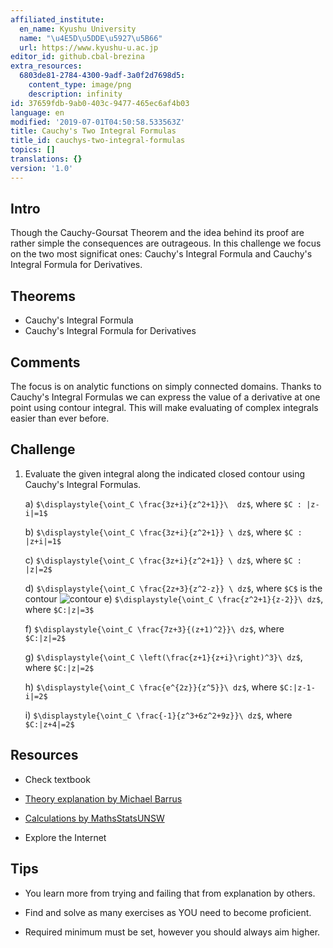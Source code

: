 ```yaml
---
affiliated_institute:
  en_name: Kyushu University
  name: "\u4E5D\u5DDE\u5927\u5B66"
  url: https://www.kyushu-u.ac.jp
editor_id: github.cbal-brezina
extra_resources:
  6803de81-2784-4300-9adf-3a0f2d7698d5:
    content_type: image/png
    description: infinity
id: 37659fdb-9ab0-403c-9477-465ec6af4b03
language: en
modified: '2019-07-01T04:50:58.533563Z'
title: Cauchy's Two Integral Formulas
title_id: cauchys-two-integral-formulas
topics: []
translations: {}
version: '1.0'
---
```


## Intro

Though the Cauchy-Goursat Theorem and the idea behind its proof  are rather simple the consequences are outrageous. In this challenge we focus on the two  most significat ones: Cauchy's Integral Formula and Cauchy's Integral Formula for Derivatives. 





## Theorems

- Cauchy's Integral Formula
- Cauchy's Integral Formula for Derivatives






## Comments

The focus is on analytic functions on simply connected domains. Thanks to Cauchy's Integral Formulas we can express the value of a derivative at one point using contour integral. This will make evaluating of complex integrals easier than ever before.


## Challenge

1. Evaluate the given integral along the indicated closed contour using Cauchy's Integral Formulas.

   a)  `$\displaystyle{\oint_C \frac{3z+i}{z^2+1}}\  dz$`, where `$C : |z-i|=1$`
   
   b) `$\displaystyle{\oint_C \frac{3z+i}{z^2+1}} \ dz$`, where `$C : |z+i|=1$`
   
   c) `$\displaystyle{\oint_C \frac{3z+i}{z^2+1}} \ dz$`, where `$C : |z|=2$`
   
   d) `$\displaystyle{\oint_C \frac{2z+3}{z^2-z}} \ dz$`, where `$C$` is the contour
    ![contour](https://challenge-hub.com/api/v0/teachers/github.cbal-brezina/resources/public/6803de81-2784-4300-9adf-3a0f2d7698d5.png/6803de81-2784-4300-9adf-3a0f2d7698d5.png)
   e) `$\displaystyle{\oint_C \frac{z^2+1}{z-2}}\ dz$`, where `$C:|z|=3$`
   
   f) `$\displaystyle{\oint_C \frac{7z+3}{(z+1)^2}}\ dz$`, where `$C:|z|=2$`
   
   g) `$\displaystyle{\oint_C \left(\frac{z+1}{z+i}\right)^3}\ dz$`, where `$C:|z|=2$`
   
   h) `$\displaystyle{\oint_C \frac{e^{2z}}{z^5}}\ dz$`, where `$C:|z-1-i|=2$`
   
   i) `$\displaystyle{\oint_C \frac{-1}{z^3+6z^2+9z}}\ dz$`, where `$C:|z+4|=2$`



## Resources

- Check textbook

- [Theory explanation by Michael Barrus](https://youtu.be/gT9pK5OkM9Q)

- [Calculations by MathsStatsUNSW](https://youtu.be/WJOf4PfoHow)

- Explore the Internet

## Tips


- You learn more from trying and failing that from  explanation by others.

- Find and solve as many exercises as YOU need to become proficient.

- Required minimum must be set, however you should always aim higher.

